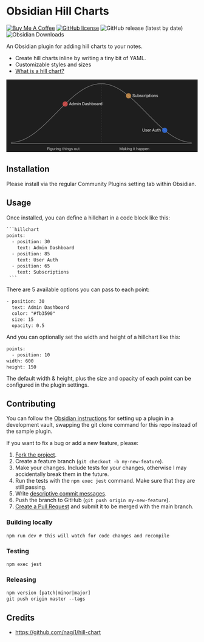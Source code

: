 # Obsidian Hill Charts
<a href="https://www.buymeacoffee.com/stuartfrosg" target="_blank"><img src="https://cdn.buymeacoffee.com/buttons/default-orange.png" alt="Buy Me A Coffee" height="20" width="85"></a>
[![GitHub license](https://img.shields.io/github/license/stufro/obsidian-hill-charts)](https://github.com/stufro/obsidian-hill-charts/blob/main/LICENSE.txt)
![GitHub release (latest by date)](https://img.shields.io/github/v/release/stufro/obsidian-hill-charts)
![Obsidian Downloads](https://img.shields.io/badge/dynamic/json?logo=obsidian&color=%23483699&label=downloads&query=%24%5B%22hill-charts%22%5D.downloads&url=https%3A%2F%2Fraw.githubusercontent.com%2Fobsidianmd%2Fobsidian-releases%2Fmaster%2Fcommunity-plugin-stats.json)

An Obsidian plugin for adding hill charts to your notes.

- Create hill charts inline by writing a tiny bit of YAML.
- Customizable styles and sizes
- [What is a hill chart?](https://www.hillchart.co/blog/hill-chart-guide/)

![](obsidian-hill-charts.png)

## Installation
Please install via the regular Community Plugins setting tab within Obsidian.

## Usage
Once installed, you can define a hillchart in a code block like this:

```
```hillchart
points:
  - position: 30
    text: Admin Dashboard
  - position: 85
    text: User Auth
  - position: 65
    text: Subscriptions
 ```
```

There are 5 available options you can pass to each point:
```
- position: 30
  text: Admin Dashboard
  color: "#fb3590"
  size: 15
  opacity: 0.5
```

And you can optionally set the width and height of a hillchart like this:
```
points:
  - position: 10
width: 600
height: 150
```

The default width & height, plus the size and opacity of each point can be configured in the plugin settings.

## Contributing
You can follow the [Obsidian instructions](https://docs.obsidian.md/Plugins/Getting+started/Build+a+plugin) for setting up a plugin in a development vault, swapping the git clone command for this repo instead of the sample plugin.

If you want to fix a bug or add a new feature, please:

1. [Fork the project](https://docs.github.com/en/pull-requests/collaborating-with-pull-requests/working-with-forks/about-forks).
2. Create a feature branch (`git checkout -b my-new-feature`).
3. Make your changes. Include tests for your changes, otherwise I may accidentally break them in the future.
4. Run the tests with the `npm exec jest` command. Make sure that they are still passing.
5. Write [descriptive commit messages](https://tbaggery.com/2008/04/19/a-note-about-git-commit-messages.html).
6. Push the branch to GitHub (`git push origin my-new-feature`).
7. [Create a Pull Request](https://docs.github.com/en/pull-requests/collaborating-with-pull-requests/proposing-changes-to-your-work-with-pull-requests/creating-a-pull-request) and submit it to be merged with the main branch.

### Building locally
```
npm run dev # this will watch for code changes and recompile
```

### Testing
```
npm exec jest
```

### Releasing
```
npm version [patch|minor|major]
git push origin master --tags
```

## Credits
- https://github.com/nagi1/hill-chart
